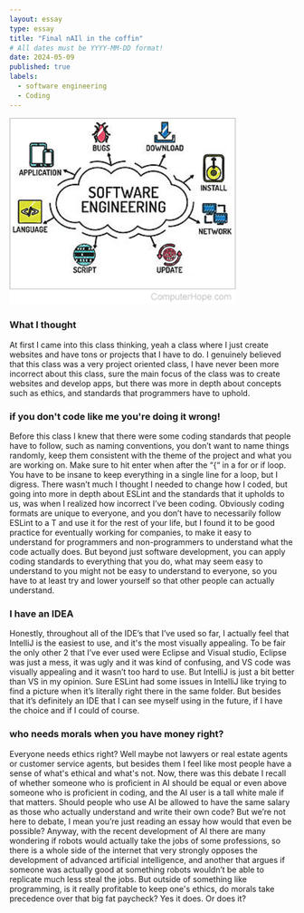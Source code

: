 ```yaml
---
layout: essay
type: essay
title: "Final nAIl in the coffin"
# All dates must be YYYY-MM-DD format!
date: 2024-05-09
published: true
labels:
  - software engineering
  - Coding
---
```


<img width="400px" class="rounded float-start pe-4" src="../img/software.png">

### What I thought
At first I came into this class thinking, yeah a class where I just create websites and have tons or projects that I have to do. I genuinely believed that this class was a very project oriented class, I have never been more incorrect about this class, sure the main focus of the class was to create websites and develop apps, but there was more in depth about concepts such as ethics, and standards that programmers have to uphold.

### if you don't code like me you're doing it wrong!
Before this class I knew that there were some coding standards that people have to follow, such as naming conventions, you don’t want to name things randomly, keep them consistent with the theme of the project and what you are working on. Make sure to hit enter when after the “{“ in a for or if loop. You have to be insane to keep everything in a single line for a loop, but I digress. There wasn’t much I thought I needed to change how I coded, but going into more in depth about ESLint and the standards that it upholds to us, was when I realized how incorrect I’ve been coding. Obviously coding formats are unique to everyone, and you don’t have to necessarily follow ESLint to a T and use it for the rest of your life, but I found it to be good practice for eventually working for companies, to make it easy to understand for programmers and non-programmers to understand what the code actually does. But beyond just software development, you can apply coding standards to everything that you do, what may seem easy to understand to you might not be easy to understand to everyone, so you have to at least try and lower yourself so that other people can actually understand.

### I have an IDEA
Honestly, throughout all of the IDE’s that I’ve used so far, I actually feel that IntelliJ is the easiest to use, and it's the most visually appealing. To be fair the only other 2 that I’ve ever used were Eclipse and Visual studio, Eclipse was just a mess, it was ugly and it was kind of confusing, and VS code was visually appealing and it wasn’t too hard to use. But IntelliJ is just a bit better than VS in my opinion. Sure ESLint had some issues in IntelliJ like trying to find a picture when it’s literally right there in the same folder. But besides that it’s definitely an IDE that I can see myself using in the future, if I have the choice and if I could of course.

### who needs morals when you have money right?
Everyone needs ethics right? Well maybe not lawyers or real estate agents or customer service agents, but besides them I feel like most people have a sense of what's ethical and what's not. Now, there was this debate I recall of whether someone who is proficient in AI should be equal or even above someone who is proficient in coding, and the AI user is a tall white male if that matters. Should people who use AI be allowed to have the same salary as those who actually understand and write their own code? But we’re not here to debate, I mean you’re just reading an essay how would that even be possible? Anyway, with the recent development of AI there are many wondering if robots would actually take the jobs of some professions, so there is a whole side of the internet that very strongly opposes the development of advanced artificial intelligence, and another that argues if someone was actually good at something robots wouldn’t be able to replicate much less steal the jobs. But outside of something like programming, is it really profitable to keep one's ethics, do morals take precedence over that big fat paycheck? Yes it does. Or does it?
